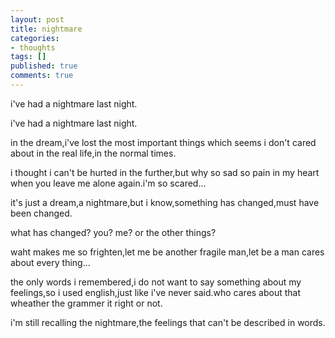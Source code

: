 ```yaml
---
layout: post
title: nightmare
categories:
- thoughts
tags: []
published: true
comments: true
---
```

<p>i've had a nightmare last night.</p>

<p>i've had a nightmare last night.</p>

<p>in the dream,i've lost the most important things which seems i don't cared about in the real life,in the normal times.</p>

<p>i thought i can't be hurted in the further,but why so sad so pain in my heart when you leave me alone again.i'm so scared...</p>

<p>it's just a dream,a nightmare,but i know,something has changed,must have been changed.</p>

<p>what has changed? you? me? or the other things?</p>

<p>waht makes me so frighten,let me be another fragile man,let be a man cares about every thing...</p>

<p>the only words i remembered,i do not want to say something about my feelings,so i used english,just like i've never said.who cares about that wheather the grammer it right or not.</p>

<p>i'm still recalling the nightmare,the feelings that can't be described in words. </p>
